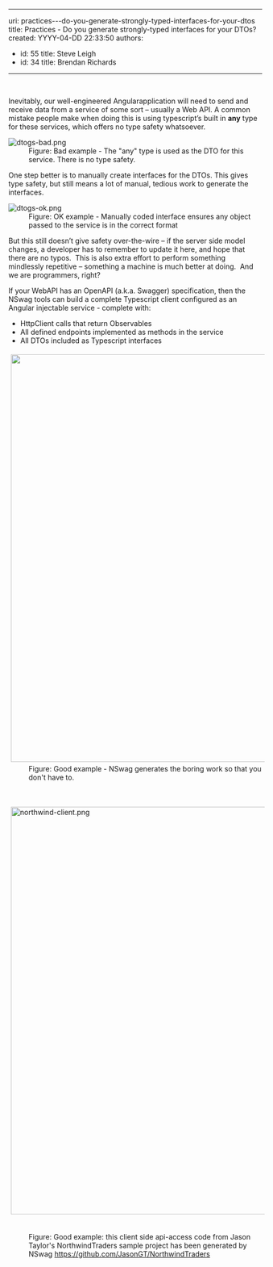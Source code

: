 

---
uri: practices---do-you-generate-strongly-typed-interfaces-for-your-dtos
title: Practices - Do you generate strongly-typed interfaces for your DTOs?
created: YYYY-04-DD 22:33:50
authors:
  - id: 55
    title: Steve Leigh
  - id: 34
    title: Brendan Richards
---




<span class='intro'> ​<p>Inevitably, our well-engineered Angular ​application will need to send and receive data from a service of some sort – usually a Web API. A common mistake people make when doing this is using typescript’s built in <strong>any</strong> type for these services, which offers no type safety whatsoever.</p> </span>

<dl class="badImage"><dt> 
      <img alt="dtogs-bad.png" src="/PublishingImages/dtogs-bad.png" /> 
   </dt><dd>Figure&#58; Bad example - The &quot;any&quot; type is used as the DTO for this service. There is no type safety.</dd></dl><p>One step better is to manually create interfaces for the DTOs. This gives type safety, but still means a lot of manual, tedious work to generate the interfaces.</p><dl class="image"><dt> 
      <img alt="dtogs-ok.png" src="/PublishingImages/dtogs-ok.png" /> 
   </dt><dd>Figure&#58; OK example - Manually coded interface ensures any object passed to the service is in the correct format </dd></dl><p>But this still doesn’t give safety over-the-wire – if the server side model changes, a developer has to remember to update it here, and hope that there are no typos.&#160; This is also extra effort to perform something mindlessly repetitive – something a machine is much better at doing.&#160; And we are programmers, right?</p>If your WebAPI has an OpenAPI (a.k.a. Swagger) specification, then the NSwag&#160;tools&#160;can build a complete Typescript client configured as an Angular injectable service - complete with&#58;
<div><ul><li>HttpClient calls that return Observables</li><li>All defined endpoints implemented as methods in the service</li><li>All&#160;DTOs included as Typescript interfaces&#160;&#160;<br></li></ul><dl class="goodImage"><dt> 
         <img src="/PublishingImages/nswag.png" alt="" style="margin&#58;5px;width&#58;808px;" /> 
      </dt><dd>Figure&#58; Good example - NSwag generates the boring&#160;work so that you don't have to.​<br></dd><p class="ssw15-rteElement-P">​​<br></p></dl><p class="ssw15-rteElement-P"><img src="/SiteAssets/generate-interfaces-for-your-dtos/northwind-client.png" alt="northwind-client.png" style="margin&#58;5px;width&#58;808px;" />&#160;</p><dd class="ssw15-rteElement-FigureGood">Figure&#58; Good example&#58; this client side api-access code from Jason Taylor's NorthwindTraders sample project has been generated by NSwag&#160;<a href="https&#58;//github.com/JasonGT/NorthwindTraders">https&#58;//github.com/JasonGT/NorthwindTraders​</a><br></dd>​
   
</div>


